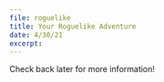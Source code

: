 ```yaml
---
file: roguelike
title: Your Roguelike Adventure
date: 4/30/21
excerpt: 
---
```

Check back later for more information!